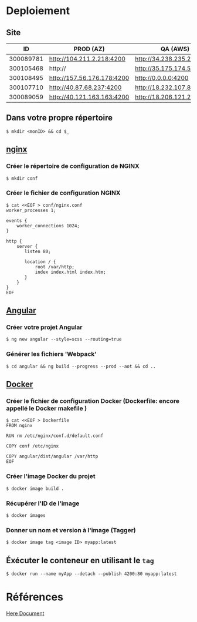 # Deploiement

## Site

| ID      | PROD (AZ)                  | QA (AWS)                  |  DEV (local)             |
|---------|----------------------------|---------------------------|--------------------------|
|300089781| http://104.211.2.218:4200  |http://34.238.235.225:4200 | http://10.13.237.10:4200 |
|300105468| http://                    |http://35.175.174.51:4200  | http://10.13.237.14:4200 |
|300108495| http://157.56.176.178:4200 |http://0.0.0.0:4200        | http://10.13.237.13:4200 |
|300107710| http://40.87.68.237:4200   |http://18.232.107.88:4200  | http://10.13.237.11:4200 |
|300089059| http://40.121.163.163:4200 |http://18.206.121.232:4200 | http://10.13.237.12:4200 |

## Dans votre propre répertoire

```
$ mkdir <monID> && cd $_
```

## [nginx](https://www.nginx.com/) 

### Créer le répertoire de configuration de NGINX

```
$ mkdir conf 
```

### Créer le fichier de configuration NGINX

```
$ cat <<EOF > conf/nginx.conf
worker_processes 1;

events {
    worker_connections 1024;
}

http {
    server {
       listen 80;

       location / {
           root /var/http;
           index index.html index.htm;
       }
    }
}
EOF
```

## [Angular](https://angular.io)

### Créer votre projet Angular

```
$ ng new angular --style=scss --routing=true
```

### Générer les fichiers 'Webpack'

```
$ cd angular && ng build --progress --prod --aot && cd ..
```

## [Docker](https://docker.io)

### Créer le fichier de configuration Docker (Dockerfile: encore appellé le Docker makefile )

```
$ cat <<EOF > Dockerfile
FROM nginx

RUN rm /etc/nginx/conf.d/default.conf

COPY conf /etc/nginx

COPY angular/dist/angular /var/http
EOF
```

### Créer l'image Docker du projet

```
$ docker image build .
```

### Récupérer l'ID de l'image

```
$ docker images
```

### Donner un nom et version à l'image (Tagger)

```
$ docker image tag <image ID> myapp:latest
```

## Éxécuter le conteneur en utilisant le `tag`

```
$ docker run --name myApp --detach --publish 4200:80 myapp:latest
```

# Références 

[Here Document](https://en.wikipedia.org/wiki/Here_document#Unix_shells)
